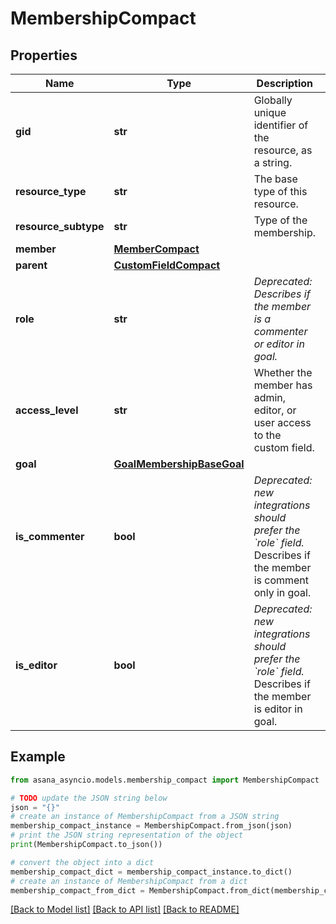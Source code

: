 # MembershipCompact


## Properties

Name | Type | Description | Notes
------------ | ------------- | ------------- | -------------
**gid** | **str** | Globally unique identifier of the resource, as a string. | [optional] [readonly] 
**resource_type** | **str** | The base type of this resource. | [optional] [readonly] 
**resource_subtype** | **str** | Type of the membership. | [optional] 
**member** | [**MemberCompact**](MemberCompact.md) |  | [optional] 
**parent** | [**CustomFieldCompact**](CustomFieldCompact.md) |  | [optional] 
**role** | **str** | *Deprecated: Describes if the member is a commenter or editor in goal.* | [optional] 
**access_level** | **str** | Whether the member has admin, editor, or user access to the custom field. | [optional] [readonly] 
**goal** | [**GoalMembershipBaseGoal**](GoalMembershipBaseGoal.md) |  | [optional] 
**is_commenter** | **bool** | *Deprecated: new integrations should prefer the &#x60;role&#x60; field.* Describes if the member is comment only in goal. | [optional] [readonly] 
**is_editor** | **bool** | *Deprecated: new integrations should prefer the &#x60;role&#x60; field.* Describes if the member is editor in goal. | [optional] [readonly] 

## Example

```python
from asana_asyncio.models.membership_compact import MembershipCompact

# TODO update the JSON string below
json = "{}"
# create an instance of MembershipCompact from a JSON string
membership_compact_instance = MembershipCompact.from_json(json)
# print the JSON string representation of the object
print(MembershipCompact.to_json())

# convert the object into a dict
membership_compact_dict = membership_compact_instance.to_dict()
# create an instance of MembershipCompact from a dict
membership_compact_from_dict = MembershipCompact.from_dict(membership_compact_dict)
```
[[Back to Model list]](../README.md#documentation-for-models) [[Back to API list]](../README.md#documentation-for-api-endpoints) [[Back to README]](../README.md)


